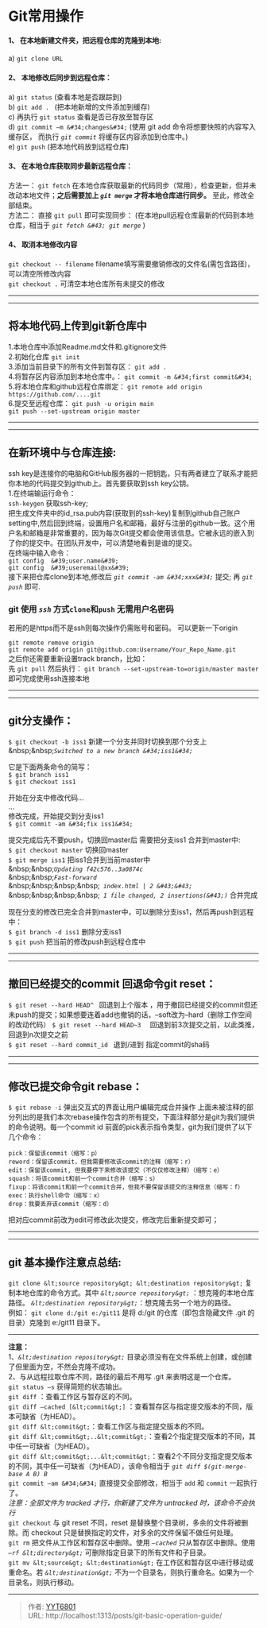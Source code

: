 # Git常用操作


#### 1、	在本地新建文件夹，把远程仓库的克隆到本地:
a)	`git clone URL` 
#### 2、	本地修改后同步到远程仓库：  
a)	`git status` (查看本地是否跟踪到)  
b)	`git add . `  (把本地新增的文件添加到缓存)  
c)	再执行 `git status` 查看是否已存放至暂存区  
d)	`git commit –m &#34;changes&#34;` (使用 git add 命令将想要快照的内容写入缓存区， 而执行 *`git commit`* 将缓存区内容添加到仓库中。)  
e)	`git push` (把本地代码放到远程仓库)  
#### 3、	在本地仓库获取同步最新远程仓库：
方法一：	`git fetch` 在本地仓库获取最新的代码同步（常用），检查更新，但并未改动本地文件；**之后需要加上 *`git merge`* 才将本地仓库进行同步。**  至此，修改全部结束。  
方法二：	直接 `git pull` 即可实现同步： (在本地pull远程仓库最新的代码到本地仓库，相当于 *`git fetch &#43; git merge`* )  

#### 4、    取消本地修改内容
`git checkout -- filename`  filename填写需要撤销修改的文件名(需包含路径)，可以清空所修改内容  
`git checkout .`    可清空本地仓库所有未提交的修改  

***
----
## 将本地代码上传到git新仓库中
1.本地仓库中添加Readme.md文件和.gitignore文件  
2.初始化仓库 
	`git init`  
3.添加当前目录下的所有文件到暂存区： 
	`git add . `  
4.将暂存区内容添加到本地仓库中。： 
	`git commit -m &#34;first commit&#34;`  
5.将本地仓库和github远程仓库绑定：
	`git remote add origin https://github.com/....git`  
6.提交至远程仓库：
	`git push -u origin main`  
	`git push --set-upstream origin master`


***
----
## 在新环境中与仓库连接:
ssh key是连接你的电脑和GitHub服务器的一把钥匙，只有两者建立了联系才能把你本地的代码提交到github上。首先要获取到ssh key公钥。  
1.在终端输运行命令：  
`ssh-keygen`  获取ssh-key;  
把生成文件夹中的id_rsa.pub内容(获取到的ssh-key)复制到github自己账户setting中,然后回到终端，设置用户名和邮箱，最好与注册的github一致。这个用户名和邮箱是非常重要的，因为每次Git提交都会使用该信息。它被永远的嵌入到了你的提交中。在团队开发中，可以清楚地看到是谁的提交。  
在终端中输入命令：  
`git config  &#39;user.name&#39;`  
`git config  &#39;useremail@xx&#39;`  
接下来把仓库clone到本地,修改后 *`git commit -am &#34;xxx&#34;`* 提交; 再 *`git push`* 即可.  

### git 使用 *`ssh`* 方式`clone`和`push` 无需用户名密码
若用的是https而不是ssh则每次操作仍需账号和密码。
可以更新一下origin

`git remote remove origin`  
`git remote add origin git@github.com:Username/Your_Repo_Name.git`  
之后你还需要重新设置track branch，比如：  
先 `git pull` 然后执行：
`git branch --set-upstream-to=origin/master master`
即可完成使用ssh连接本地
***
----


## git分支操作：
`$ git checkout -b iss1`  新建一个分支并同时切换到那个分支上   
&amp;nbsp;&amp;nbsp;*`Switched to a new branch &#34;iss1&#34;  `*

它是下面两条命令的简写：  
`$ git branch iss1`  
`$ git checkout iss1`

开始在分支中修改代码...   
...  
修改完成，开始提交到分支iss1  
`$ git commit -am &#34;fix iss1&#34;`  

提交完成后先不要push，切换回master后 需要把分支iss1 合并到master中:  
`$ git checkout master`   切换回master  
`$ git merge iss1`    把iss1合并到当前master中  
&amp;nbsp;&amp;nbsp;*`Updating f42c576..3a0874c`*  
&amp;nbsp;&amp;nbsp;*`Fast-forward`*  
&amp;nbsp;&amp;nbsp;&amp;nbsp;&amp;nbsp;*` index.html | 2 &#43;&#43;`*  
&amp;nbsp;&amp;nbsp;&amp;nbsp;&amp;nbsp;*` 1 file changed, 2 insertions(&#43;)`*  合并完成 

现在分支的修改已完全合并到master中，可以删除分支iss1，然后再push到远程中：  
`$ git branch -d iss1`  删除分支iss1  
`$ git push`  把当前的修改push到远程仓库中  



***
----

## 撤回已经提交的commit 回退命令git reset：
`$ git reset --hard HEAD^ `        回退到上个版本 ，用于撤回已经提交的commit但还未push的提交；如果想要连着add也撤销的话，–soft改为–hard（删除工作空间的改动代码）
`$ git reset --hard HEAD~3  `      回退到前3次提交之前，以此类推，回退到n次提交之前  
`$ git reset --hard commit_id `    	 退到/进到 指定commit的sha码

***

----

## 修改已提交命令git rebase：
`$ git rebase -i`        弹出交互式的界面让用户编辑完成合并操作 
上面未被注释的部分列出的是我们本次rebase操作包含的所有提交，下面注释部分是git为我们提供的命令说明。每一个commit id 前面的pick表示指令类型，git为我们提供了以下几个命令：

    pick：保留该commit（缩写：p）  
    reword：保留该commit，但我需要修改该commit的注释（缩写：r）  
    edit：保留该commit, 但我要停下来修改该提交（不仅仅修改注释）（缩写：e）  
    squash：将该commit和前一个commit合并（缩写：s）  
    fixup：将该commit和前一个commit合并，但我不要保留该提交的注释信息（缩写：f）  
    exec：执行shell命令（缩写：x）  
    drop：我要丢弃该commit（缩写：d） 
把对应commit前改为edit可修改此次提交，修改完后重新提交即可；
***
----

## git 基本操作注意点总结:
`git clone &lt;source repository&gt; &lt;destination repository&gt;`  复制本地仓库的命令方式。其中 *`&lt;source repository&gt;`* ：想克隆的本地仓库路径。 
*`&lt;destination repository&gt;`*：想克隆去另一个地方的路径。  
例如：  `git clone d:/git e:/git11` 是将 d:/git 的仓库（即包含隐藏文件 .git 的目录）克隆到 e:/git11 目录下。 

---
 
**注意：**  
1、*`&lt;destination repository&gt;`* 目录必须没有在文件系统上创建，或创建了但里面为空，不然会克隆不成功。  
2、与从远程拉取仓库不同，路径的最后不用写 .git 来表明这是一个仓库。  
`git status –s`  获得简短的状态输出。  
`git diff` ：查看工作区与暂存区的不同。  
`git diff –cached [&lt;commit&gt;]` ：查看暂存区与指定提交版本的不同，版本可缺省（为HEAD）。  
`git diff &lt;commit&gt;`：查看工作区与指定提交版本的不同。  
`git diff &lt;commit&gt;..&lt;commit&gt;`：查看2个指定提交版本的不同，其中任一可缺省（为HEAD）。  
`git diff &lt;commit&gt;...&lt;commit&gt;`：查看2个不同分支指定提交版本的不同，其中任一可缺省（为HEAD），该命令相当于 *`git diff $(git-merge-base A B) B`*       
`git commit –am &#34;&#34;` 直接提交全部修改，相当于 `add` 和 `commit` 一起执行了。  
*注意：全部文件为 tracked 才行，你新建了文件为 untracked 时，该命令不会执行*    
`git checkout`  与 git reset 不同，reset 是替换整个目录树，多余的文件将被删除。而 checkout 只是替换指定的文件，对多余的文件保留不做任何处理。  
`git rm`  把文件从工作区和暂存区中删除。使用 *`—cached`* 只从暂存区中删除。使用 *`–rf &lt;directory&gt;`* 可删除指定目录下的所有文件和子目录。  
`git mv &lt;source&gt; &lt;destination&gt;`  在工作区和暂存区中进行移动或重命名。若 *`&lt;destination&gt;`* 不为一个目录名，则执行重命名。如果为一个目录名，则执行移动。  



---

> 作者: [YYT6801](https://blog.yyt6801.top/)  
> URL: http://localhost:1313/posts/git-basic-operation-guide/  

